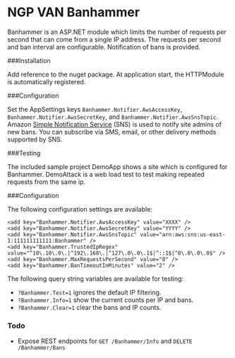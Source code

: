 NGP VAN Banhammer
==============

Banhammer is an ASP.NET module which limits the number of requests per second that can come from a single IP address.  The requests per second and ban interval are configurable.  Notification of bans is provided.

###Installation

Add reference to the nuget package.  At application start, the HTTPModule is automatically registered. 

###Configuration

Set the AppSettings keys `Banhammer.Notifier.AwsAccessKey`, `Banhammer.Notifier.AwsSecretKey`, and `Banhammer.Notifier.AwsSnsTopic`.  Amazon [Simple Notification Service](http://aws.amazon.com/documentation/sns/) (SNS) is used to notify site admins of new bans.  You can subscribe via SMS, email, or other delivery methods supported by SNS.

###Testing

The included sample project DemoApp shows a site which is configured for Banhammer.  DemoAttack is a web load test to test making repeated requests from the same ip.   

###Configuration

The following configuration settings are available:

    <add key="Banhammer.Notifier.AwsAccessKey" value="XXXX" />
    <add key="Banhammer.Notifier.AwsSecretKey" value="YYYY" />
    <add key="Banhammer.Notifier.AwsSnsTopic" value="arn:aws:sns:us-east-1:111111111111:Banhammer" />
    <add key="Banhammer.TrustedIpRegex" value="^10\.10\.0\.|^192\.168\.|^127\.0\.0\.1$|^::1$|^0\.0\.0\.0$" />
    <add key="Banhammer.MaxRequestsPerSecond" value="8" />
    <add key="Banhammer.BanTimeoutInMinutes" value="2" />

The following query string variables are available for testing:

* ```?Banhammer.Test=1``` ignores the default IP filtering.
* ```?Banhammer.Info=1``` show the current counts per IP and bans.
* ```?Banhammer.Clear=1``` clear the bans and IP counts.

### Todo
* Expose REST endpoints for `GET /Banhammer/Info` and `DELETE /Banhammer/Bans`  